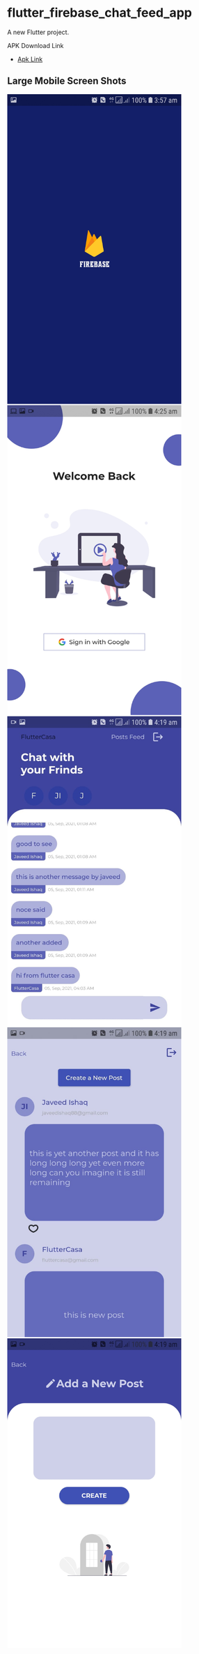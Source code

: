 # flutter_firebase_chat_feed_app

A new Flutter project.

APK Download Link

- [Apk Link](https://github.com/JaveedIshaq/flutter_test_app/blob/master/lottery-app-ui.apk?raw=true)
## Large Mobile Screen Shots
<img src="https://github.com/JaveedIshaq/flutter-chat-feed-app/blob/master/screenshots/splash.jpeg?raw=true" width="400"> <img src="https://github.com/JaveedIshaq/flutter-chat-feed-app/blob/master/screenshots/login.jpeg?raw=true" width="400"> <img src="https://github.com/JaveedIshaq/flutter-chat-feed-app/blob/master/screenshots/chat.jpeg?raw=true" width="400"> <img src="https://github.com/JaveedIshaq/flutter-chat-feed-app/blob/master/screenshots/post-feed.jpeg?raw=true" width="400"> <img src="https://github.com/JaveedIshaq/flutter-chat-feed-app/blob/master/screenshots/creat-post.jpeg?raw=true" width="400">

